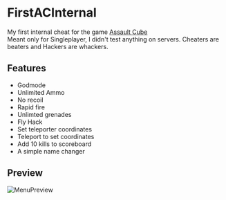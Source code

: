 # FirstACInternal
My first internal cheat for the game [Assault Cube](https://assault.cubers.net/)  
Meant only for Singleplayer, I didn't test anything on servers.
Cheaters are beaters and Hackers are whackers.  

## Features
* Godmode
* Unlimited Ammo
* No recoil
* Rapid fire
* Unlimted grenades
* Fly Hack
* Set teleporter coordinates
* Teleport to set coordinates
* Add 10 kills to scoreboard
* A simple name changer

## Preview
![MenuPreview](https://i.imgur.com/vUMZuIY.jpg)

